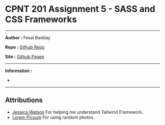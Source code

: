 # CPNT 201 Assignment 5 - SASS and CSS Frameworks

---

**Author :** Fesal Badday

**Repo :** [Github Repo](https://github.com/FesalBadday/cpnt201-a5)

**Site :** [Github Pages](https://FesalBadday.github.io/cpnt201-a5)

---

**Information :**

 - 

 ---

## Attributions
- [Jessica Watson](https://github.com/Enyorose) For helping me understand Tailwind Framework.
- [Lorem Picsum](https://picsum.photos) For using random photos.